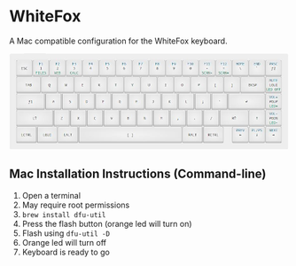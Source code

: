 # WhiteFox
A Mac compatible configuration for the WhiteFox keyboard.

![WhiteFox Layout](https://github.com/kortsmit/whitefox/raw/master/assets/layout.jpg "WhiteFox Layout")

## Mac Installation Instructions (Command-line)

1. Open a terminal
2. May require root permissions
3. `brew install dfu-util`
4. Press the flash button (orange led will turn on)
5. Flash using `dfu-util -D`
6. Orange led will turn off
7. Keyboard is ready to go
